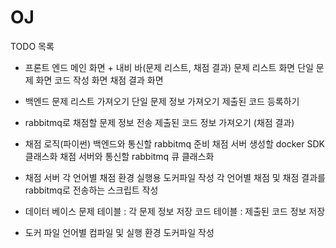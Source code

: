 # OJ

TODO 목록

- 프론트 엔드
메인 화면 + 내비 바(문제 리스트, 채점 결과)
문제 리스트 화면
단일 문제 화면
코드 작성 화면
채점 결과 화면

- 백엔드
문제 리스트 가져오기
단일 문제 정보 가져오기
제출된 코드 등록하기
+ rabbitmq로 채점할 문제 정보 전송
제출된 코드 정보 가져오기 (채점 결과)

- 채점 로직(파이썬)
백엔드와 통신할 rabbitmq 준비
채점 서버 생성할 docker SDK 클래스화
채점 서버와 통신할 rabbitmq 큐 클래스화

- 채점 서버
각 언어별 채점 환경 실행용 도커파일 작성
각 언어별 채점 및 채점 결과를 rabbitmq로 전송하는 스크립트 작성

- 데이터 베이스
문제 테이블 : 각 문제 정보 저장
코드 테이블 : 제출된 코드 정보 저장

- 도커 파일
언어별 컴파일 및 실행 환경 도커파일 작성
